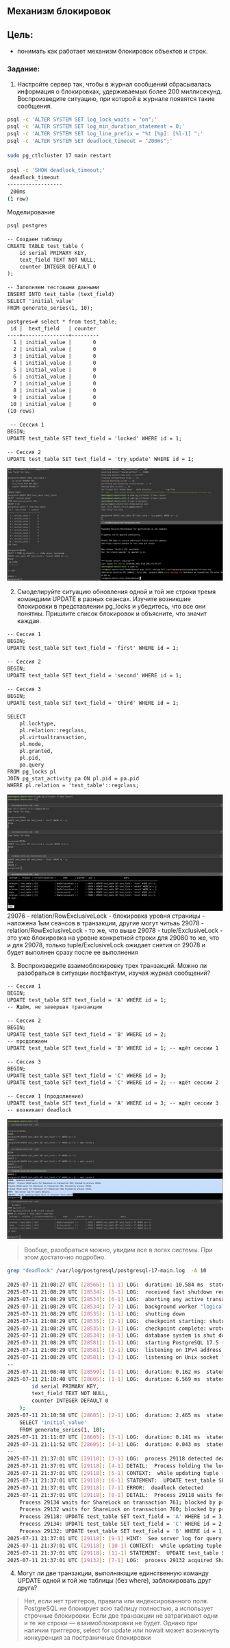 ## Механизм блокировок

## Цель:
- понимать как работает механизм блокировок объектов и строк.

### Задание:
1. Настройте сервер так, чтобы в журнал сообщений сбрасывалась информация о блокировках, удерживаемых более 200 миллисекунд. 
Воспроизведите ситуацию, при которой в журнале появятся такие сообщения.
```bash
psql -c 'ALTER SYSTEM SET log_lock_waits = "on";'
psql -c 'ALTER SYSTEM SET log_min_duration_statement = 0;'
psql -c 'ALTER SYSTEM SET log_line_prefix = "%t [%p]: [%l-1] ";'
psql -c 'ALTER SYSTEM SET deadlock_timeout = "200ms";'

sudo pg_ctlcluster 17 main restart

psql -c 'SHOW deadlock_timeout;'
 deadlock_timeout
------------------
 200ms
(1 row)
```

Моделирование
```postgresql
psql postgres

-- Создаем таблицу
CREATE TABLE test_table (
    id serial PRIMARY KEY,
    text_field TEXT NOT NULL,
    counter INTEGER DEFAULT 0
);

-- Заполняем тестовыми данными
INSERT INTO test_table (text_field)
SELECT 'initial_value'
FROM generate_series(1, 10);

postgres=# select * from test_table;
 id |  text_field   | counter
----+---------------+---------
  1 | initial_value |       0
  2 | initial_value |       0
  3 | initial_value |       0
  4 | initial_value |       0
  5 | initial_value |       0
  6 | initial_value |       0
  7 | initial_value |       0
  8 | initial_value |       0
  9 | initial_value |       0
 10 | initial_value |       0
(10 rows)
 
 -- Сессия 1
BEGIN;
UPDATE test_table SET text_field = 'locked' WHERE id = 1;

-- Сессия 2
UPDATE test_table SET text_field = 'try_update' WHERE id = 1;
```

![](./static/01.png)

2. Смоделируйте ситуацию обновления одной и той же строки тремя командами UPDATE в разных сеансах.
Изучите возникшие блокировки в представлении pg_locks и убедитесь, что все они понятны. 
Пришлите список блокировок и объясните, что значит каждая.
```postgresql
-- Сессия 1
BEGIN;
UPDATE test_table SET text_field = 'first' WHERE id = 1;

-- Сессия 2
BEGIN;
UPDATE test_table SET text_field = 'second' WHERE id = 1;

-- Сессия 3
BEGIN;
UPDATE test_table SET text_field = 'third' WHERE id = 1;

SELECT 
    pl.locktype,
    pl.relation::regclass,
    pl.virtualtransaction,
    pl.mode,
    pl.granted,
    pl.pid,
    pa.query
FROM pg_locks pl
JOIN pg_stat_activity pa ON pl.pid = pa.pid
WHERE pl.relation = 'test_table'::regclass;
```

![](./static/02.png)
29076 - relation/RowExclusiveLock - блокировка уровня страницы - наложена 1ым сеансов в транзакции, другие могут читьаь
29078 - relation/RowExclusiveLock - то же, что выше
29078 - tuple/ExclusiveLock - это уже блокировка на уровне конкретной строки
для 29080 то же, что и для 29078, только tuple/ExclusiveLock ожидает снятия от 29078 и будет выполнен сразу после ее выполнения

3. Воспроизведите взаимоблокировку трех транзакций. Можно ли разобраться в ситуации постфактум, изучая журнал сообщений?
```postgresql
-- Сессия 1
BEGIN;
UPDATE test_table SET text_field = 'A' WHERE id = 1;
-- Ждём, не завершая транзакции

-- Сессия 2
BEGIN;
UPDATE test_table SET text_field = 'B' WHERE id = 2;
-- продолжаем
UPDATE test_table SET text_field = 'B' WHERE id = 1; -- ждёт сессии 1

-- Сессия 3
BEGIN;
UPDATE test_table SET text_field = 'C' WHERE id = 3;
UPDATE test_table SET text_field = 'C' WHERE id = 2; -- ждёт сессии 2

-- Сессия 1 (продолжение)
UPDATE test_table SET text_field = 'A' WHERE id = 3; -- ждёт сессии 3
-- возникает deadlock
```

![](./static/03.png)
> Вообще, разобраться можно, увидим все в логах системы. При этом достаточно подробно.
```bash
grep "deadlock" /var/log/postgresql/postgresql-17-main.log  -A 10

2025-07-11 21:08:27 UTC [28566]: [1-1] LOG:  duration: 10.584 ms  statement: ALTER SYSTEM SET deadlock_timeout = "200ms";
2025-07-11 21:08:29 UTC [28534]: [5-1] LOG:  received fast shutdown request
2025-07-11 21:08:29 UTC [28534]: [6-1] LOG:  aborting any active transactions
2025-07-11 21:08:29 UTC [28534]: [7-1] LOG:  background worker "logical replication launcher" (PID 28540) exited with exit code 1
2025-07-11 21:08:29 UTC [28535]: [1-1] LOG:  shutting down
2025-07-11 21:08:29 UTC [28535]: [2-1] LOG:  checkpoint starting: shutdown immediate
2025-07-11 21:08:29 UTC [28535]: [3-1] LOG:  checkpoint complete: wrote 3 buffers (0.0%); 0 WAL file(s) added, 0 removed, 0 recycled; write=0.005 s, sync=0.004 s, total=0.028 s; sync files=2, longest=0.002 s, average=0.002 s; distance=0 kB, estimate=0 kB; lsn=0/1525548, redo lsn=0/1525548
2025-07-11 21:08:29 UTC [28534]: [8-1] LOG:  database system is shut down
2025-07-11 21:08:29 UTC [28581]: [1-1] LOG:  starting PostgreSQL 17.5 (Ubuntu 17.5-1.pgdg22.04+1) on x86_64-pc-linux-gnu, compiled by gcc (Ubuntu 11.4.0-1ubuntu1~22.04) 11.4.0, 64-bit
2025-07-11 21:08:29 UTC [28581]: [2-1] LOG:  listening on IPv4 address "127.0.0.1", port 5432
2025-07-11 21:08:29 UTC [28581]: [3-1] LOG:  listening on Unix socket "/var/run/postgresql/.s.PGSQL.5432"
--
2025-07-11 21:08:48 UTC [28599]: [1-1] LOG:  duration: 0.162 ms  statement: SHOW deadlock_timeout;
2025-07-11 21:10:40 UTC [28605]: [1-1] LOG:  duration: 6.569 ms  statement: CREATE TABLE test_table (
	    id serial PRIMARY KEY,
	    text_field TEXT NOT NULL,
	    counter INTEGER DEFAULT 0
	);
2025-07-11 21:10:58 UTC [28605]: [2-1] LOG:  duration: 2.465 ms  statement: INSERT INTO test_table (text_field)
	SELECT 'initial_value'
	FROM generate_series(1, 10);
2025-07-11 21:11:07 UTC [28605]: [3-1] LOG:  duration: 0.141 ms  statement: select * from test_table;
2025-07-11 21:11:52 UTC [28605]: [4-1] LOG:  duration: 0.043 ms  statement: BEGIN;
--
2025-07-11 21:37:01 UTC [29118]: [3-1] LOG:  process 29118 detected deadlock while waiting for ShareLock on transaction 763 after 200.132 ms
2025-07-11 21:37:01 UTC [29118]: [4-1] DETAIL:  Process holding the lock: 29134. Wait queue: .
2025-07-11 21:37:01 UTC [29118]: [5-1] CONTEXT:  while updating tuple (0,3) in relation "test_table"
2025-07-11 21:37:01 UTC [29118]: [6-1] STATEMENT:  UPDATE test_table SET text_field = 'A' WHERE id = 3;
2025-07-11 21:37:01 UTC [29118]: [7-1] ERROR:  deadlock detected
2025-07-11 21:37:01 UTC [29118]: [8-1] DETAIL:  Process 29118 waits for ShareLock on transaction 763; blocked by process 29134.
	Process 29134 waits for ShareLock on transaction 761; blocked by process 29132.
	Process 29132 waits for ShareLock on transaction 760; blocked by process 29118.
	Process 29118: UPDATE test_table SET text_field = 'A' WHERE id = 3;
	Process 29134: UPDATE test_table SET text_field = 'C' WHERE id = 2;
	Process 29132: UPDATE test_table SET text_field = 'B' WHERE id = 1;
2025-07-11 21:37:01 UTC [29118]: [9-1] HINT:  See server log for query details.
2025-07-11 21:37:01 UTC [29118]: [10-1] CONTEXT:  while updating tuple (0,3) in relation "test_table"
2025-07-11 21:37:01 UTC [29118]: [11-1] STATEMENT:  UPDATE test_table SET text_field = 'A' WHERE id = 3;
2025-07-11 21:37:01 UTC [29132]: [7-1] LOG:  process 29132 acquired ShareLock on transaction 760 after 87501.880 ms
```

4. Могут ли две транзакции, выполняющие единственную команду UPDATE одной и той же таблицы (без where), заблокировать друг друга?
> Нет, если нет триггеров, правила или индексированного поля. PostgreSQL не блокирует всю таблицу полностью, а использует строчные блокировки. Если две транзакции не затрагивают одни и те же строки — взаимоблокировки не будет.
> Однако при наличии триггеров, select for update или nowait может возникнуть конкуренция за постраничные блокировки
